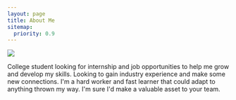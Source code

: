 ```yaml
---
layout: page
title: About Me
sitemap:
  priority: 0.9
---
```


<img src="{{ '/assets/img/AboutMePhoto.png' | prepend: site.baseurl }}" id="about-img">

<div id="describe-text">
	<p>College student looking for internship and job opportunities to help me grow and develop my skills. Looking to gain industry experience and make some new connections. I'm a hard worker and fast learner that could adapt to anything thrown my way. I'm sure I'd make a valuable asset to your team.</p>
</div>